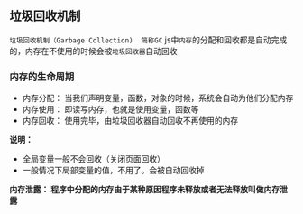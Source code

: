 
## 垃圾回收机制
`垃圾回收机制（Garbage Collection)  简称GC` 
js中`内存`的分配和回收都是自动完成的，内存在不使用的时候会被`垃圾回收器`自动回收


### 内存的生命周期
- 内存分配： 当我们声明变量，函数，对象的时候，系统会自动为他们分配内存
- 内存使用： 即读写内存，也就是使用变量，函数等
- 内存回收： 使用完毕，由垃圾回收器自动回收不再使用的内存

**说明：**
- 全局变量一般不会回收（关闭页面回收）
- 一般情况下局部变量的值，不用了。会被自动回收掉
  
**内存泄露： 程序中分配的内存由于某种原因程序未释放或者无法释放叫做内存泄露**

